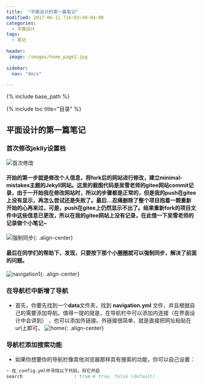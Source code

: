 ```yaml
---
title:  "平面设计的第一篇笔记"
modified: 2017-06-11 T16:03:49-04:00
categories: 
  - 平面设计
tags:
  - 笔记
  
header:
 image: /images/home_page2.jpg
 
sidebar:
  nav: "docs"
  
---
```


{% include base_path %}

{% include toc title="目录" %}


## 平面设计的第一篇笔记

### 首次修改jeklly设置档
![首次修改](https://gitee.com/lishanshan33/minimal-mistakes/blob/master/images/%E9%A6%96%E6%AC%A1%E4%BF%AE%E6%94%B9.PNG)
#### 开始的第一步就是修改个人信息，将fork后的网站进行修改，建立minimal-mistakes主题的Jekyll网站。这里的截图代码是吴雪老师的gitee网站commit记录，由于一开始我在修改网站时，所以的步骤都是正常的，但是我的push在gitee上没有显示，再怎么尝试还是失败了。最后...忍痛删除了整个项目抱着一颗重新开始的心再来过，可是，push在gitee上仍然显示不出了。结果重新fork的项目文件中这些信息已更改，所以在我的gitee网站上没有记录，在此借一下吴雪老师的记录做个小笔记~
![强制同步](https://gitee.com/lishanshan33/minimal-mistakes/raw/master/images/强制同步.png){: .align-center}
#### 最后在同学们的帮助下，发现，只要按下那个小圈圈就可以强制同步，解决了前面的问题。
![navigation1](https://gitee.com/NFUNM104/minimal-mistakes/raw/master/images/navigation1.png){: .align-center}


### 在导航栏中新增了导航
- 首先，你要先找到一个**data**文件夹，找到 **navigation.yml** 文件，并且根据自己的需要添加导航。值得一提的就是，在导航栏中可以添加内连接（在界面设计中会讲到）
，也可以添加外链接。外链接很简单，就是直接把网址粘贴在url上即可。
![home](https://gitee.com/NFUNM104/minimal-mistakes/raw/master/images/home.png){: .align-center}

### 导航栏添加搜索功能
- 如果你想要你的导航栏像其他浏览器那样具有搜索的功能，你可以自己设置：

```ruby
- 在_config.yml中寻找以下代码，将它开启
search                   : true # true, false (default)

```


